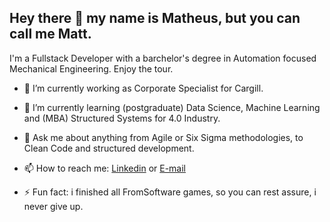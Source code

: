 ## Hey there 👋 my name is Matheus, but you can call me Matt.
I'm a Fullstack Developer with a barchelor's degree in Automation focused Mechanical Engineering.
Enjoy the tour.

- 🔭 I’m currently working as Corporate Specialist for Cargill.
- 🌱 I’m currently learning (postgraduate) Data Science, Machine Learning and (MBA) Structured Systems for 4.0 Industry.

- 💬 Ask me about anything from Agile or Six Sigma methodologies, to Clean Code and structured development. 
- 📫 How to reach me: [Linkedin](https://www.linkedin.com/in/matheus-reis-martins-5694011a2/) or [E-mail](mailto:math.kings.m@gmail.com)
- ⚡ Fun fact: i finished all FromSoftware games, so you can rest assure, i never give up.

